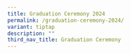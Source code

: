 ```yaml
---
title: Graduation Ceremony 2024
permalink: /graduation-ceremony-2024/
variant: tiptap
description: ""
third_nav_title: Graduation Ceremony
---
```

